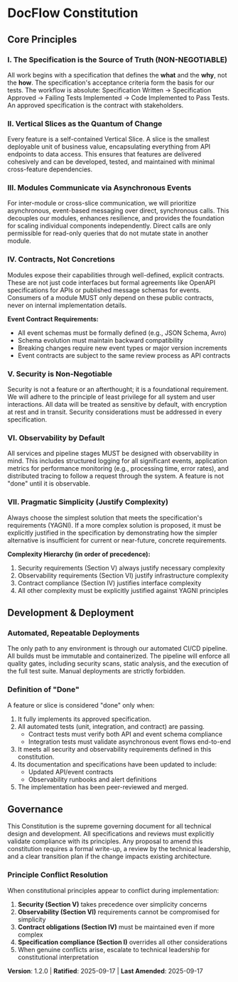 # DocFlow Constitution

## Core Principles

### I. The Specification is the Source of Truth (NON-NEGOTIABLE)
All work begins with a specification that defines the **what** and the **why**, not the **how**. The specification's acceptance criteria form the basis for our tests. The workflow is absolute: Specification Written → Specification Approved → Failing Tests Implemented → Code Implemented to Pass Tests. An approved specification is the contract with stakeholders.

### II. Vertical Slices as the Quantum of Change
Every feature is a self-contained Vertical Slice. A slice is the smallest deployable unit of business value, encapsulating everything from API endpoints to data access. This ensures that features are delivered cohesively and can be developed, tested, and maintained with minimal cross-feature dependencies.

### III. Modules Communicate via Asynchronous Events
For inter-module or cross-slice communication, we will prioritize asynchronous, event-based messaging over direct, synchronous calls. This decouples our modules, enhances resilience, and provides the foundation for scaling individual components independently. Direct calls are only permissible for read-only queries that do not mutate state in another module.

### IV. Contracts, Not Concretions
Modules expose their capabilities through well-defined, explicit contracts. These are not just code interfaces but formal agreements like OpenAPI specifications for APIs or published message schemas for events. Consumers of a module MUST only depend on these public contracts, never on internal implementation details.

**Event Contract Requirements:**
- All event schemas must be formally defined (e.g., JSON Schema, Avro)
- Schema evolution must maintain backward compatibility
- Breaking changes require new event types or major version increments
- Event contracts are subject to the same review process as API contracts

### V. Security is Non-Negotiable
Security is not a feature or an afterthought; it is a foundational requirement. We will adhere to the principle of least privilege for all system and user interactions. All data will be treated as sensitive by default, with encryption at rest and in transit. Security considerations must be addressed in every specification.

### VI. Observability by Default
All services and pipeline stages MUST be designed with observability in mind. This includes structured logging for all significant events, application metrics for performance monitoring (e.g., processing time, error rates), and distributed tracing to follow a request through the system. A feature is not "done" until it is observable.

### VII. Pragmatic Simplicity (Justify Complexity)
Always choose the simplest solution that meets the specification's requirements (YAGNI). If a more complex solution is proposed, it must be explicitly justified in the specification by demonstrating how the simpler alternative is insufficient for current or near-future, concrete requirements.

**Complexity Hierarchy (in order of precedence):**
1. Security requirements (Section V) always justify necessary complexity
2. Observability requirements (Section VI) justify infrastructure complexity
3. Contract compliance (Section IV) justifies interface complexity
4. All other complexity must be explicitly justified against YAGNI principles

## Development & Deployment

### Automated, Repeatable Deployments
The only path to any environment is through our automated CI/CD pipeline. All builds must be immutable and containerized. The pipeline will enforce all quality gates, including security scans, static analysis, and the execution of the full test suite. Manual deployments are strictly forbidden.

### Definition of "Done"
A feature or slice is considered "done" only when:
1.  It fully implements its approved specification.
2.  All automated tests (unit, integration, and contract) are passing.
    - Contract tests must verify both API and event schema compliance
    - Integration tests must validate asynchronous event flows end-to-end
3.  It meets all security and observability requirements defined in this constitution.
4.  Its documentation and specifications have been updated to include:
    - Updated API/event contracts
    - Observability runbooks and alert definitions
5.  The implementation has been peer-reviewed and merged.

## Governance

This Constitution is the supreme governing document for all technical design and development. All specifications and reviews must explicitly validate compliance with its principles. Any proposal to amend this constitution requires a formal write-up, a review by the technical leadership, and a clear transition plan if the change impacts existing architecture.

### Principle Conflict Resolution
When constitutional principles appear to conflict during implementation:
1. **Security (Section V)** takes precedence over simplicity concerns
2. **Observability (Section VI)** requirements cannot be compromised for simplicity
3. **Contract obligations (Section IV)** must be maintained even if more complex
4. **Specification compliance (Section I)** overrides all other considerations
5. When genuine conflicts arise, escalate to technical leadership for constitutional interpretation

**Version**: 1.2.0 | **Ratified**: 2025-09-17 | **Last Amended**: 2025-09-17